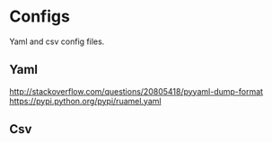 # Configs
Yaml and csv config files. 

## Yaml

http://stackoverflow.com/questions/20805418/pyyaml-dump-format
https://pypi.python.org/pypi/ruamel.yaml

## Csv

